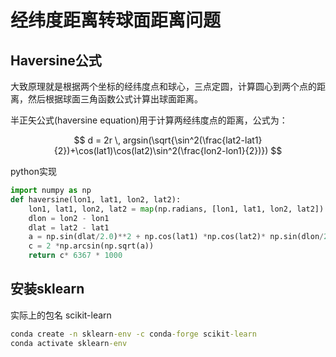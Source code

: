 # 经纬度距离转球面距离问题

## Haversine公式

大致原理就是根据两个坐标的经纬度点和球心，三点定圆，计算圆心到两个点的距离，然后根据球面三角函数公式计算出球面距离。

半正矢公式(haversine equation)用于计算两经纬度点的距离，公式为：

$$
d = 2r \, argsin(\sqrt{\sin^2(\frac{lat2-lat1}{2})+\cos(lat1)\cos(lat2)\sin^2(\frac{lon2-lon1}{2})})
$$

python实现

```python
import numpy as np
def haversine(lon1, lat1, lon2, lat2):
    lon1, lat1, lon2, lat2 = map(np.radians, [lon1, lat1, lon2, lat2])
    dlon = lon2 - lon1
    dlat = lat2 - lat1
    a = np.sin(dlat/2.0)**2 + np.cos(lat1) *np.cos(lat2)* np.sin(dlon/2.0)**2
    c = 2 *np.arcsin(np.sqrt(a))
    return c* 6367 * 1000
```

## 安装sklearn

实际上的包名 scikit-learn

```cmd
conda create -n sklearn-env -c conda-forge scikit-learn
conda activate sklearn-env
```
